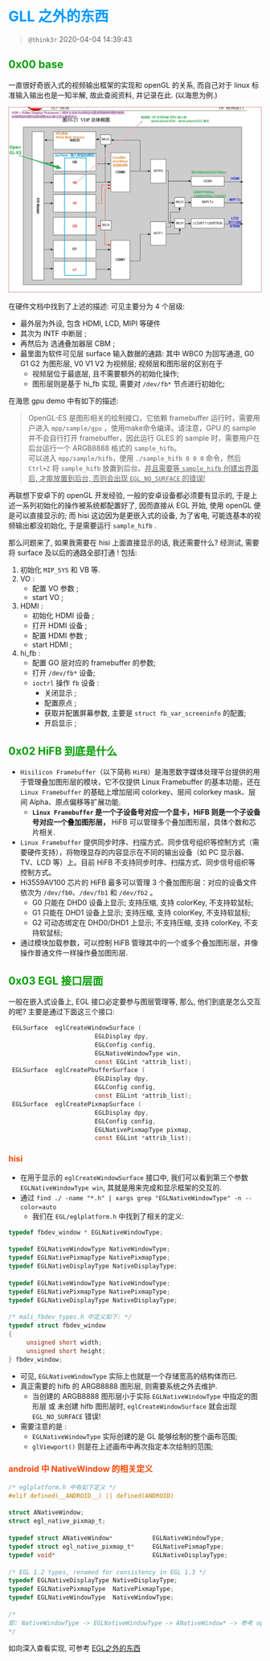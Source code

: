 # <font color=#0099ff> **GLL 之外的东西** </font>

> `@think3r` 2020-04-04 14:39:43

## <font color=#009A000> 0x00 base </font>

一直很好奇嵌入式的视频输出框架的实现和 openGL 的关系, 而自己对于 linux 标准输入输出也是一知半解, 故此查阅资料, 并记录在此. (以海思为例.)

![hisi_vdp.jpg](../image/hisi_vdp.jpg)

在硬件文档中找到了上述的描述: 可见主要分为 4 个层级:

- 最外层为外设, 包含 HDMI, LCD, MIPI 等硬件
- 其次为 INTF 中断层 ;
- 再然后为 选通叠加器层 CBM ;
- 最里面为软件可见层 surface 输入数据的通路: 其中 WBC0 为回写通道, G0 G1 G2 为图形层, V0 V1 V2 为视频层; 视频层和图形层的区别在于
  - 视频层位于最底层, 且不需要额外的初始化操作;
  - 图形层则是基于 hi_fb 实现, 需要对 `/dev/fb*` 节点进行初始化;

在海思 gpu demo 中有如下的描述:
> OpenGL-ES 是图形相关的绘制接口，它依赖 framebuffer 运行时，需要用户进入 `mpp/sample/gpu` ，使用make命令编译。请注意，GPU 的 sample 并不会自行打开 framebuffer，因此运行 GLES 的 sample 时，需要用户在后台运行一个 ARGB8888 格式的 `sample_hifb`。  
> 可以进入 `mpp/sample/hifb`，使用 `./sample_hifb 0 0 0` 命令，然后 `Ctrl+Z` 将 `sample_hifb` 放置到后台。<u>并且需要等 `sample_hifb` 创建出界面后, 才能放置到后台, 否则会出现 `EGL_NO_SURFACE` 的错误!</u>

再联想下安卓下的 openGL 开发经验, 一般的安卓设备都必须要有显示的, 于是上述一系列初始化的操作被系统都配置好了, 因而直接从 EGL 开始, 使用 openGL 便是可以直接显示的; 而 hisi 这边因为是更嵌入式的设备, 为了省电, 可能连基本的视频输出都没初始化, 于是需要运行 `sample_hifb` .

那么问题来了, 如果我需要在 hisi 上面直接显示的话, 我还需要什么? 经测试, 需要将 surface 及以后的通路全部打通 ! 包括:

1. 初始化 `MIP_SYS` 和 VB 等.
2. VO :
   - 配置 VO 参数 ;
   - start VO ;
3. HDMI :
   - 初始化 HDMI 设备 ;
   - 打开 HDMI 设备 ;
   - 配置 HDMI 参数 ;
   - start HDMI ;
4. hi_fb :
   - 配置 GO 层对应的 framebuffer 的参数;
   - 打开 `/dev/fb*` 设备;
   - `ioctrl` 操作 `fb` 设备 :
     - 关闭显示 ;
     - 配置原点 ;
     - 获取并配置屏幕参数, 主要是 `struct fb_var_screeninfo` 的配置;
     - 开启显示 ;

## <font color=#009A000> 0x02 HiFB 到底是什么</font>

- `Hisilicon Framebuffer`（以下简称 `HiFB`）是海思数字媒体处理平台提供的用于管理叠加图形层的模块，它不仅提供 Linux Framebuffer 的基本功能，还在 `Linux Framebuffer` 的基础上增加层间 colorkey、层间 colorkey mask、层间 Alpha、原点偏移等扩展功能.
  - **`Linux Framebuffer` 是一个子设备号对应一个显卡，HiFB 则是一个子设备号对应一个叠加图形层，** HiFB 可以管理多个叠加图形层，具体个数和芯片相关.
- `Linux Framebuffer` 提供同步时序、扫描方式、同步信号组织等控制方式（需要硬件支持），将物理显存的内容显示在不同的输出设备（如 PC 显示器、TV、LCD 等）上。目前 HiFB 不支持同步时序、扫描方式、同步信号组织等控制方式。
- Hi3559AV100 芯片的 HiFB 最多可以管理 3 个叠加图形层：对应的设备文件依次为 `/dev/fb0`、`/dev/fb1` 和 `/dev/fb2` 。
  - G0 只能在 DHD0 设备上显示; 支持压缩, 支持 colorKey, 不支持软鼠标;
  - G1 只能在 DHD1 设备上显示; 支持压缩, 支持 colorKey, 不支持软鼠标;
  - G2 可动态绑定在 DHD0/DHD1 上显示; 不支持压缩, 支持 colorKey, 不支持软鼠标;
- 通过模块加载参数，可以控制 HiFB 管理其中的一个或多个叠加图形层，并像操作普通文件一样操作叠加图形层.

## <font color=#009A000> 0x03 EGL 接口层面 </font>

一般在嵌入式设备上, EGL 接口必定要参与图层管理等, 那么, 他们到底是怎么交互的呢? 主要是通过下面这三个接口:

```c
 EGLSurface  eglCreateWindowSurface (
                        EGLDisplay dpy, 
                        EGLConfig config, 
                        EGLNativeWindowType win,
                        const EGLint *attrib_list);
 EGLSurface  eglCreatePbufferSurface (
                        EGLDisplay dpy, 
                        EGLConfig config,
                        const EGLint *attrib_list);
 EGLSurface  eglCreatePixmapSurface (
                        EGLDisplay dpy, 
                        EGLConfig config, 
                        EGLNativePixmapType pixmap,
                        const EGLint *attrib_list);
```

### <font color=#FF4500> hisi </font>

- 在用于显示的 `eglCreateWindowSurface` 接口中, 我们可以看到第三个参数 `EGLNativeWindowType win`, 其就是用来完成和显示框架的交互的.
- 通过 `find ./ -name "*.h" | xargs grep "EGLNativeWindowType" -n --color=auto`
  - 我们在 `EGL/eglplatform.h` 中找到了相关的定义:

```c
typedef fbdev_window * EGLNativeWindowType;

typedef EGLNativeWindowType NativeWindowType;
typedef EGLNativePixmapType NativePixmapType;
typedef EGLNativeDisplayType NativeDisplayType;

typedef EGLNativeWindowType NativeWindowType;
typedef EGLNativePixmapType NativePixmapType;
typedef EGLNativeDisplayType NativeDisplayType;

/* mali_fbdev_types.h 中定义如下: */
typedef struct fbdev_window
{
     unsigned short width;
     unsigned short height;
} fbdev_window;
```

- 可见, `EGLNativeWindowType` 实际上也就是一个存储宽高的结构体而已. 
- 真正需要的 hifb 的 ARGB8888 图形层, 则需要系统之外去维护.
  - 当创建的 ARGB8888 图形层小于实际 `EGLNativeWindowType` 中指定的图形层 或 未创建 hifb 图形层时, `eglCreateWindowSurface` 就会出现 `EGL_NO_SURFACE` 错误!
- 需要注意的是 :
  - `EGLNativeWindowType` 实际创建的是 GL 能够绘制的整个画布范围;
  - `glViewport()` 则是在上述画布中再次指定本次绘制的范围;

### <font color=#FF4500> android 中 NativeWindow 的相关定义 </font>



```c
/* eglplatform.h 中有如下定义 */
#elif defined(__ANDROID__) || defined(ANDROID)

struct ANativeWindow;
struct egl_native_pixmap_t;

typedef struct ANativeWindow*           EGLNativeWindowType;
typedef struct egl_native_pixmap_t*     EGLNativePixmapType;
typedef void*                           EGLNativeDisplayType;

/* EGL 1.2 types, renamed for consistency in EGL 1.3 */
typedef EGLNativeDisplayType NativeDisplayType;
typedef EGLNativePixmapType  NativePixmapType;
typedef EGLNativeWindowType  NativeWindowType;

/*
即: NativeWindowType -> EGLNativeWindowType -> ANativeWindow* -> 参考 openGL_Es之外的东西.h
*/
```

如向深入查看实现, 可参考 [EGL之外的东西](./EGL之外的东西.h)

